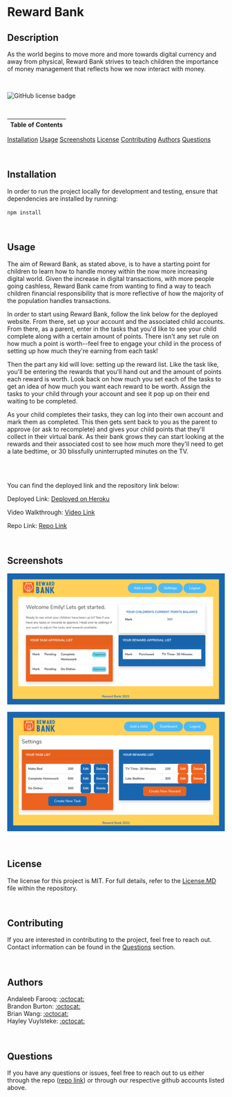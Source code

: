 # Reward Bank

## Description
As the world begins to move more and more towards digital currency and away from physical, Reward Bank strives to teach children the importance of money management that reflects how we now interact with money.

<br />

![GitHub license badge](https://img.shields.io/badge/license-MIT-orange)

<br />

Table of Contents |
-------------------|
[Installation](#Installation)
[Usage](#Usage)
[Screenshots](#Screenshots)
[License](#License)
[Contributing](#Contributing)
[Authors](#Authors)
[Questions](#Questions)

<br />

## Installation

In order to run the project locally for development and testing, ensure that dependencies are installed by running:

`npm install`

<br />

## Usage

The aim of Reward Bank, as stated above, is to have a starting point for children to learn how to handle money within the now more increasing digital world. Given the increase in digital transactions, with more people going cashless, Reward Bank came from wanting to find a way to teach children financial responsibility that is more reflective of how the majority of the population handles transactions.

In order to start using Reward Bank, follow the link below for the deployed website. From there, set up your account and the associated child accounts. From there, as a parent, enter in the tasks that you'd like to see your child complete along with a certain amount of points. There isn't any set rule on how much a point is worth--feel free to engage your child in the process of setting up how much they're earning from each task!

Then the part any kid will love: setting up the reward list. Like the task like, you'll be entering the rewards that you'll hand out and the amount of points each reward is worth. Look back on how much you set each of the tasks to get an idea of how much you want each reward to be worth. Assign the tasks to your child through your account and see it pop up on their end waiting to be completed.

As your child completes their tasks, they can log into their own account and mark them as completed. This then gets sent back to you as the parent to approve (or ask to recomplete) and gives your child points that they'll collect in their virtual bank. As their bank grows they can start looking at the rewards and their associated cost to see how much more they'll need to get a late bedtime, or 30 blissfully uninterrupted minutes on the TV.

<br />
<br />

You can find the deployed link and the repository link below:

Deployed Link: [Deployed on Heroku](https://rocky-dawn-18669.herokuapp.com/#)

Video Walkthrough: [Video Link](https://drive.google.com/file/d/1eAxeo5jNlSgj4ZRVid00cdQkMwffEidJ/view?usp=sharing)

Repo Link: [Repo Link](https://github.com/UTBootCampGroup2Project2/reward-bank)

<br />

## Screenshots

![Dashboard](assets\images\rocky-dawn-18669.herokuapp.com_dashboard_.png)

![Settings](assets\images\rocky-dawn-18669.herokuapp.com_settings.png)

<br />

##  License

The license for this project is MIT. For full details, refer to the [License.MD](LICENSE) file within the repository.

<br />

## Contributing

If you are interested in contributing to the project, feel free to reach out. Contact information can be found in the [Questions](#Questions) section.

<br />

## Authors

Andaleeb Farooq: [:octocat:](https://github.com/cerafinn) <br />
Brandon Burton: [:octocat:](https://github.com/Menkoi) <br />
Brian Wang: [:octocat:](https://github.com/BrianCKWang) <br />
Hayley Vuylsteke: [:octocat:](https://github.com/hayleyvuylsteke)

<br />

## Questions

If you have any questions or issues, feel free to reach out to us either through the repo ([repo link](https://github.com/UTBootCampGroup2Project2)) or through our respective github accounts listed above.
